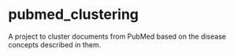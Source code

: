 # pubmed_clustering

A project to cluster documents from PubMed based on the disease concepts described in them.